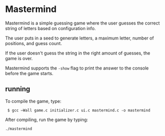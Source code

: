 # Mastermind
Mastermind is a simple guessing game where the user guesses the correct string of letters based on configuration info.

The user puts in a seed to generate letters, a maximum letter, number of positions, and guess count.

If the user doesn't guess the string in the right amount of guesses, the game is over.

Mastermind supports the `-show` flag to print the answer to the console before the game starts.

## running
To compile the game, type:
```
 $ gcc –Wall game.c initializer.c ui.c mastermind.c -o mastermind
```

After compiling, run the game by typing:
```
./mastermind
```
